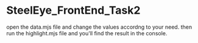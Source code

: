 # SteelEye_FrontEnd_Task2

open the data.mjs file and change the values accordng to your need.
then run the highlight.mjs file and you'll find the result in the console.
